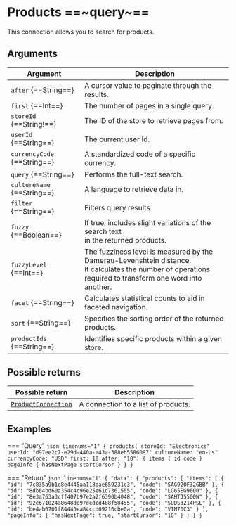 # Products ==~query~==

This connection allows you to search for products.

## Arguments

| Argument                     	      | Description                                                                                                                                             	|
|------------------------------------	|---------------------------------------------------------------------------------------------------------------------------------------------------------	|
| `after` {==String==}               	| A cursor value to paginate through the results.                                                                                                 	|
| `first` {==Int==}                 	| The number of pages in a single query.                                                                                                        	|
| `storeId` {==String!==}           	| The ID of the store to retrieve pages from.                                                                                                   	|
| `userId` {==String==}             	| The current user Id.                                                                                                                                    	|
| `currencyCode` {==String==}       	| A standardized code of a specific currency.                                                                                                   	|
| `query` {==String==}              	| Performs the full-text search.                                                                                                                          	|
| `cultureName` {==String==}        	| A language to retrieve data in.                                                                                                                                 	|
| `filter` {==String==}             	| Filters query results.                                                                                                                  	|
| `fuzzy` {==Boolean==}             	| If true, includes slight variations of the search text<br>in the returned products.                                                                       |
| `fuzzyLevel` {==Int==}            	| The fuzziness level is measured by the Damerau-Levenshtein distance.<br>It calculates the number of operations required to transform one word into another.|
| `facet` {==String==}              	| Calculates statistical counts to aid in faceted navigation.                                                                                             	|
| `sort` {==String==}               	| Specifies the sorting order of the returned products.                                                                                                   	|
| `productIds` {==String==}         	| Identifies specific products within a given store.                                                                                                      	|

## Possible returns

| Possible return                                                         	| Description                           	|
|--------------------------------------------------------------------------	|---------------------------------------	|
| [`ProductConnection`](../objects/ProductConnection/ProductConnection.md)  |  A connection to a list of products.   	|

## Examples

=== "Query"
    ```json linenums="1"
    {
        products(
            storeId: "Electronics"
            userId: "d97ee2c7-e29d-440a-a43a-388eb5586087"
            cultureName: "en-Us"
            currencyCode: "USD"
  	        first: 10
  	        after: "10")
        {
            items
            {
                id
                code
            }
            pageInfo
            {
                hasNextPage
                startCursor
            }
        }
    }
    ```

=== "Return"
    ```json linenums="1"
    {
      "data": {
        "products": {
          "items": [
            {
              "id": "7c835a9b1c8e4445aa118dae659231c3",
              "code": "SAG920F32GBB"
            },
            {
              "id": "8db64bd60a354c4c96e25e61d7361565",
              "code": "LG65EG9600"
            },
            {
              "id": "8e3a763a3cff407b97e2a2f6390b4048",
              "code": "SAHTJ5500W"
            },
            {
              "id": "92e671024a8648de97dedcd488f58455",
              "code": "SUDS3214PSL"
            },
            {
              "id": "be4ab6701f84440ea84ccd09210cbe0a",
              "code": "VIM70C3"
            }
        ],
        "pageInfo": {
            "hasNextPage": true,
            "startCursor": "10"
        }
      }
     }
    }
    ```
